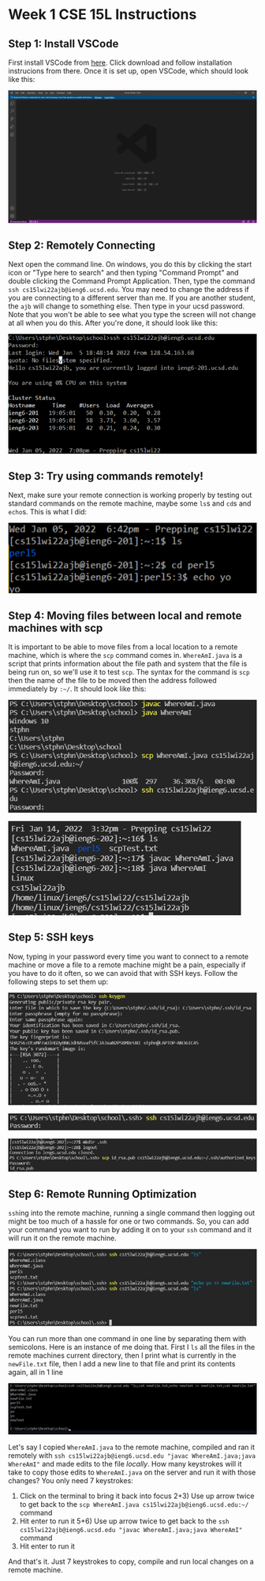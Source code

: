 # Week 1 CSE 15L Instructions

## Step 1: Install VSCode

First install VSCode from [here](https://code.visualstudio.com/). Click download and follow installation instrucions from there. Once it is set up, open VSCode, which should look like this: 

![Image](vscodeStartup.png)

## Step 2: Remotely Connecting

Next open the command line. On windows, you do this by clicking the start icon or "Type here to search" and then typing "Command Prompt" and double clicking the Command Prompt Application. Then, type the command `ssh cs15lwi22ajb@ieng6.ucsd.edu`. You may need to change the address if you are connecting to a different server than me. If you are another student, the `ajb` will change to something else. Then type in your ucsd password. Note that you won't be able to see what you type the screen will not change at all when you do this. After you're done, it should look like this:

![Image](remoteConnectScreenshot.png)

## Step 3: Try using commands remotely!

Next, make sure your remote connection is working properly by testing out standard commands on the remote machine, maybe some `ls`s and `cd`s and `echo`s. This is what I did:

![Image](tryingCommandsScreenshot.png)

## Step 4: Moving files between local and remote machines with scp

It is important to be able to move files from a local location to a remote machine, which is where the `scp` command comes in. `WhereAmI.java` is a script that prints information about the file path and system that the file is being run on, so we'll use it to test `scp`. The syntax for the command is `scp` then the name of the file to be moved then the address followed immediately by `:~/`. It should look like this:

![Image](scpScreenshot1.png)

![Image](scpScreenshot2.png)

## Step 5: SSH keys

Now, typing in your password every time you want to connect to a remote machine or move a file to a remote machine might be a pain, especially if you have to do it often, so we can avoid that with SSH keys. Follow the following steps to set them up:

![Image](sshKeysScreenshot1.png)

![Image](sshKeysScreenshot2.png)

![Image](sshKeysScreenshot3.png)

## Step 6: Remote Running Optimization

`ssh`ing into the remote machine, running a single command then logging out might be too much of a hassle for one or two commands. So, you can add your command you want to run by adding it on to your `ssh` command and it will run it on the remote machine. 

![Image](remoteRunningOptimizationScreenshot.png)

You can run more than one command in one line by separating them with semicolons. Here is an instance of me doing that. First I `ls` all the files in the remote machines current directory, then I print what is currently in the `newFile.txt` file, then I add a new line to that file and print its contents again, all in 1 line

![Image](remoteRunningScreenshot2.png)

Let's say I copied `WhereAmI.java` to the remote machine, compiled and ran it remotely with `ssh cs15lwi22ajb@ieng6.ucsd.edu "javac WhereAmI.java;java WhereAmI"` and made edits to the file *locally*. How many keystrokes will it take to copy those edits to `WhereAmI.java` on the server and run it with those changes? You only need 7 keystrokes:
1) Click on the terminal to bring it back into focus
2+3) Use up arrow twice to get back to the `scp WhereAmI.java cs15lwi22ajb@ieng6.ucsd.edu:~/` command
4) Hit enter to run it
5+6) Use up arrow twice to get back to the `ssh cs15lwi22ajb@ieng6.ucsd.edu "javac WhereAmI.java;java WhereAmI"` command
7) Hit enter to run it

And that's it. Just 7 keystrokes to copy, compile and run local changes on a remote machine.
